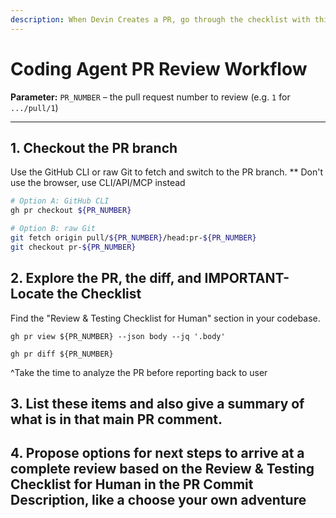 ```yaml
---
description: When Devin Creates a PR, go through the checklist with this workflow
---
```


# Coding Agent PR Review Workflow

**Parameter:** `PR_NUMBER` – the pull request number to review (e.g. `1` for `.../pull/1`)

---

## 1. Checkout the PR branch

Use the GitHub CLI or raw Git to fetch and switch to the PR branch.
** Don't use the browser, use CLI/API/MCP instead

```bash
# Option A: GitHub CLI
gh pr checkout ${PR_NUMBER}

# Option B: raw Git
git fetch origin pull/${PR_NUMBER}/head:pr-${PR_NUMBER}
git checkout pr-${PR_NUMBER}
```

## 2. Explore the PR, the diff, and IMPORTANT-Locate the Checklist

Find the "Review & Testing Checklist for Human" section in your codebase.

```
gh pr view ${PR_NUMBER} --json body --jq '.body'
```

```
gh pr diff ${PR_NUMBER}
```

^Take the time to analyze the PR before reporting back to user

## 3. List these items and also give a summary of what is in that main PR comment.

## 4. Propose options for next steps to arrive at a complete review based on the Review & Testing Checklist for Human in the PR Commit Description, like a choose your own adventure